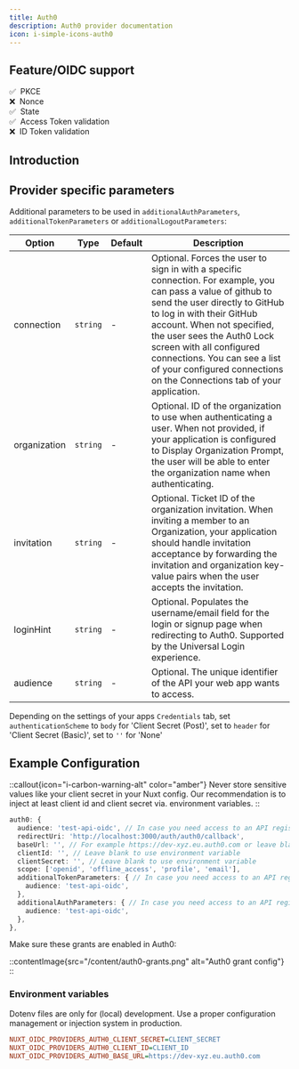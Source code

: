 ```yaml
---
title: Auth0
description: Auth0 provider documentation
icon: i-simple-icons-auth0
---
```


## Feature/OIDC support

✅&nbsp; PKCE<br>
❌&nbsp; Nonce<br>
✅&nbsp; State<br>
✅&nbsp; Access Token validation<br>
❌&nbsp; ID Token validation<br>

## Introduction

## Provider specific parameters

Additional parameters to be used in `additionalAuthParameters`, `additionalTokenParameters` or `additionalLogoutParameters`:

| Option | Type | Default | Description |
|---|---|---|---|
| connection | `string` | - | Optional. Forces the user to sign in with a specific connection. For example, you can pass a value of github to send the user directly to GitHub to log in with their GitHub account. When not specified, the user sees the Auth0 Lock screen with all configured connections. You can see a list of your configured connections on the Connections tab of your application. |
| organization   | `string` | - | Optional. ID of the organization to use when authenticating a user. When not provided, if your application is configured to Display Organization Prompt, the user will be able to enter the organization name when authenticating. |
| invitation | `string` | - | Optional. Ticket ID of the organization invitation. When inviting a member to an Organization, your application should handle invitation acceptance by forwarding the invitation and organization key-value pairs when the user accepts the invitation. |
| loginHint | `string` | - | Optional. Populates the username/email field for the login or signup page when redirecting to Auth0. Supported by the Universal Login experience. |
| audience | `string` | - | Optional. The unique identifier of the API your web app wants to access. |

Depending on the settings of your apps `Credentials` tab, set `authenticationScheme` to `body` for 'Client Secret (Post)', set to `header` for 'Client Secret (Basic)', set to `''` for 'None'

## Example Configuration

::callout{icon="i-carbon-warning-alt" color="amber"}
Never store sensitive values like your client secret in your Nuxt config. Our recommendation is to inject at least client id and client secret via. environment variables.
::

```typescript [nuxt.config.ts]
auth0: {
  audience: 'test-api-oidc', // In case you need access to an API registered in Auth0
  redirectUri: 'http://localhost:3000/auth/auth0/callback',
  baseUrl: '', // For example https://dev-xyz.eu.auth0.com or leave blank for environment
  clientId: '', // Leave blank to use environment variable
  clientSecret: '', // Leave blank to use environment variable
  scope: ['openid', 'offline_access', 'profile', 'email'],
  additionalTokenParameters: { // In case you need access to an API registered in Auth0
    audience: 'test-api-oidc',
  },
  additionalAuthParameters: { // In case you need access to an API registered in Auth0
    audience: 'test-api-oidc',
  },
},
```

Make sure these grants are enabled in Auth0:

::contentImage{src="/content/auth0-grants.png" alt="Auth0 grant config"}
::

### Environment variables

Dotenv files are only for (local) development. Use a proper configuration management or injection system in production.

```ini [.env]
NUXT_OIDC_PROVIDERS_AUTH0_CLIENT_SECRET=CLIENT_SECRET
NUXT_OIDC_PROVIDERS_AUTH0_CLIENT_ID=CLIENT_ID
NUXT_OIDC_PROVIDERS_AUTH0_BASE_URL=https://dev-xyz.eu.auth0.com
```
